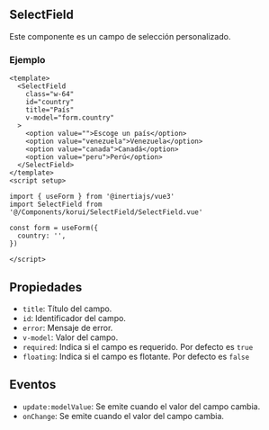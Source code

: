 ## SelectField

Este componente es un campo de selección personalizado.

### Ejemplo

```vue
<template>
  <SelectField
    class="w-64"
    id="country"
    title="País"
    v-model="form.country"
  >
    <option value="">Escoge un país</option>
    <option value="venezuela">Venezuela</option>
    <option value="canada">Canadá</option>
    <option value="peru">Perú</option>
  </SelectField>
</template>
<script setup>

import { useForm } from '@inertiajs/vue3'
import SelectField from '@/Components/korui/SelectField/SelectField.vue'

const form = useForm({
  country: '',
})

</script>
```

## Propiedades 

<ul>
  <li><code>title</code>: Título del campo.</li>
  <li><code>id</code>: Identificador del campo.</li>
  <li><code>error</code>: Mensaje de error.</li>
  <li><code>v-model</code>: Valor del campo.</li>
  <li><code>required</code>: Indica si el campo es requerido. Por defecto es <code>true</code></li>
  <li><code>floating</code>: Indica si el campo es flotante. Por defecto es <code>false</code></li>
</ul>

## Eventos

<ul>
  <li><code>update:modelValue</code>: Se emite cuando el valor del campo cambia.</li>
  <li><code>onChange</code>: Se emite cuando el valor del campo cambia.</li>
</ul>